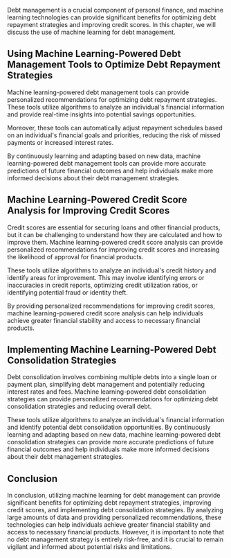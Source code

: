 
Debt management is a crucial component of personal finance, and machine learning technologies can provide significant benefits for optimizing debt repayment strategies and improving credit scores. In this chapter, we will discuss the use of machine learning for debt management.

Using Machine Learning-Powered Debt Management Tools to Optimize Debt Repayment Strategies
------------------------------------------------------------------------------------------

Machine learning-powered debt management tools can provide personalized recommendations for optimizing debt repayment strategies. These tools utilize algorithms to analyze an individual's financial information and provide real-time insights into potential savings opportunities.

Moreover, these tools can automatically adjust repayment schedules based on an individual's financial goals and priorities, reducing the risk of missed payments or increased interest rates.

By continuously learning and adapting based on new data, machine learning-powered debt management tools can provide more accurate predictions of future financial outcomes and help individuals make more informed decisions about their debt management strategies.

Machine Learning-Powered Credit Score Analysis for Improving Credit Scores
--------------------------------------------------------------------------

Credit scores are essential for securing loans and other financial products, but it can be challenging to understand how they are calculated and how to improve them. Machine learning-powered credit score analysis can provide personalized recommendations for improving credit scores and increasing the likelihood of approval for financial products.

These tools utilize algorithms to analyze an individual's credit history and identify areas for improvement. This may involve identifying errors or inaccuracies in credit reports, optimizing credit utilization ratios, or identifying potential fraud or identity theft.

By providing personalized recommendations for improving credit scores, machine learning-powered credit score analysis can help individuals achieve greater financial stability and access to necessary financial products.

Implementing Machine Learning-Powered Debt Consolidation Strategies
-------------------------------------------------------------------

Debt consolidation involves combining multiple debts into a single loan or payment plan, simplifying debt management and potentially reducing interest rates and fees. Machine learning-powered debt consolidation strategies can provide personalized recommendations for optimizing debt consolidation strategies and reducing overall debt.

These tools utilize algorithms to analyze an individual's financial information and identify potential debt consolidation opportunities. By continuously learning and adapting based on new data, machine learning-powered debt consolidation strategies can provide more accurate predictions of future financial outcomes and help individuals make more informed decisions about their debt management strategies.

Conclusion
----------

In conclusion, utilizing machine learning for debt management can provide significant benefits for optimizing debt repayment strategies, improving credit scores, and implementing debt consolidation strategies. By analyzing large amounts of data and providing personalized recommendations, these technologies can help individuals achieve greater financial stability and access to necessary financial products. However, it is important to note that no debt management strategy is entirely risk-free, and it is crucial to remain vigilant and informed about potential risks and limitations.

